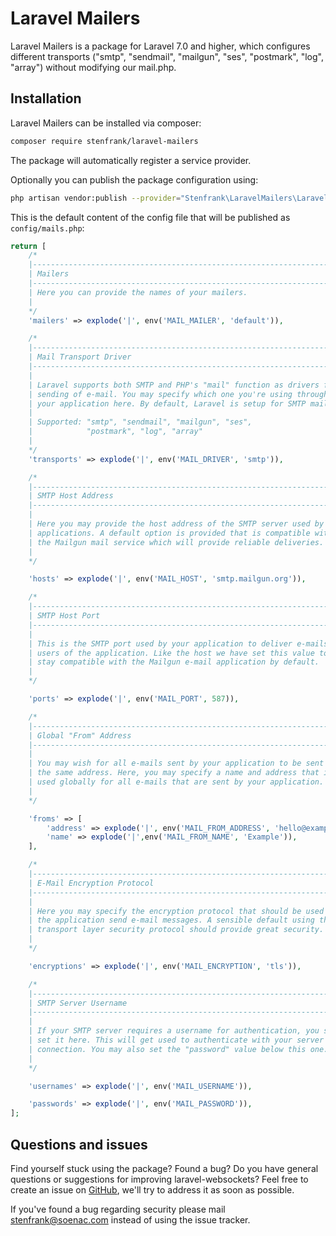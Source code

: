 # Laravel Mailers
Laravel Mailers is a package for Laravel 7.0 and higher, which configures different transports ("smtp", "sendmail", "mailgun", "ses", "postmark", "log", "array") without modifying our mail.php.

## Installation
Laravel Mailers can be installed via composer:
```sh
composer require stenfrank/laravel-mailers
```
The package will automatically register a service provider.

Optionally you can publish the package configuration using:
```sh
php artisan vendor:publish --provider="Stenfrank\LaravelMailers\LaravelMailersServiceProvider" --tag="config"
```
This is the default content of the config file that will be published as `config/mails.php`:
```php
return [
    /*
    |--------------------------------------------------------------------------
    | Mailers
    |--------------------------------------------------------------------------
    | Here you can provide the names of your mailers.
    |
    */
    'mailers' => explode('|', env('MAIL_MAILER', 'default')),

    /*
    |--------------------------------------------------------------------------
    | Mail Transport Driver
    |--------------------------------------------------------------------------
    |
    | Laravel supports both SMTP and PHP's "mail" function as drivers for the
    | sending of e-mail. You may specify which one you're using throughout
    | your application here. By default, Laravel is setup for SMTP mail.
    |
    | Supported: "smtp", "sendmail", "mailgun", "ses",
    |            "postmark", "log", "array"
    |
    */
    'transports' => explode('|', env('MAIL_DRIVER', 'smtp')),

    /*
    |--------------------------------------------------------------------------
    | SMTP Host Address
    |--------------------------------------------------------------------------
    |
    | Here you may provide the host address of the SMTP server used by your
    | applications. A default option is provided that is compatible with
    | the Mailgun mail service which will provide reliable deliveries.
    |
    */

    'hosts' => explode('|', env('MAIL_HOST', 'smtp.mailgun.org')),

    /*
    |--------------------------------------------------------------------------
    | SMTP Host Port
    |--------------------------------------------------------------------------
    |
    | This is the SMTP port used by your application to deliver e-mails to
    | users of the application. Like the host we have set this value to
    | stay compatible with the Mailgun e-mail application by default.
    |
    */

    'ports' => explode('|', env('MAIL_PORT', 587)),

    /*
    |--------------------------------------------------------------------------
    | Global "From" Address
    |--------------------------------------------------------------------------
    |
    | You may wish for all e-mails sent by your application to be sent from
    | the same address. Here, you may specify a name and address that is
    | used globally for all e-mails that are sent by your application.
    |
    */

    'froms' => [
        'address' => explode('|', env('MAIL_FROM_ADDRESS', 'hello@example.com')),
        'name' => explode('|',env('MAIL_FROM_NAME', 'Example')),
    ],

    /*
    |--------------------------------------------------------------------------
    | E-Mail Encryption Protocol
    |--------------------------------------------------------------------------
    |
    | Here you may specify the encryption protocol that should be used when
    | the application send e-mail messages. A sensible default using the
    | transport layer security protocol should provide great security.
    |
    */

    'encryptions' => explode('|', env('MAIL_ENCRYPTION', 'tls')),

    /*
    |--------------------------------------------------------------------------
    | SMTP Server Username
    |--------------------------------------------------------------------------
    |
    | If your SMTP server requires a username for authentication, you should
    | set it here. This will get used to authenticate with your server on
    | connection. You may also set the "password" value below this one.
    |
    */

    'usernames' => explode('|', env('MAIL_USERNAME')),

    'passwords' => explode('|', env('MAIL_PASSWORD')),
];

```

## Questions and issues
Find yourself stuck using the package? Found a bug? Do you have general questions or suggestions for improving laravel-websockets? Feel free to create an issue on [GitHub](https://github.com/Stenfrank/laravel-mailers/issues), we'll try to address it as soon as possible.

If you've found a bug regarding security please mail [stenfrank@soenac.com](mailto:stenfrank@soenac.com) instead of using the issue tracker.